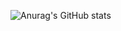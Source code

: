 ![Anurag's GitHub stats](https://github-readme-stats.vercel.app/api?username=randydhack&show_icons=true&theme=dracula)

